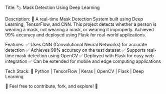 Title: 🏷️ Mask Detection Using Deep Learning

Description:
🚀 A real-time Mask Detection System built using Deep Learning, TensorFlow, and CNN. This project detects whether a person is wearing a mask, not wearing a mask, or wearing it improperly. Achieved 99% accuracy and deployed using Flask for real-world applications.

Features:
✅ Uses CNN (Convolutional Neural Networks) for accurate detection
✅ Achieves 99% accuracy on the test dataset
✅ Supports real-time mask detection using OpenCV
✅ Deployed with Flask for easy web integration
✅ Can be extended for mobile and edge computing applications

Tech Stack:
🔹 Python | TensorFlow | Keras | OpenCV | Flask | Deep Learning

📌 Feel free to contribute, fork, and explore! 🚀

